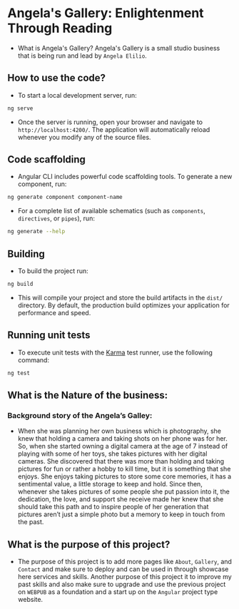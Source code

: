 # Angela's Gallery: Enlightenment Through Reading

- What is Angela's Gallery? Angela's Gallery is a small studio business that is being run and lead by `Angela Elilio`.   

## How to use the code?
- To start a local development server, run:

```bash
ng serve
```

- Once the server is running, open your browser and navigate to `http://localhost:4200/`. The application will automatically reload whenever you modify any of the source files.

## Code scaffolding

- Angular CLI includes powerful code scaffolding tools. To generate a new component, run:

```bash
ng generate component component-name
```

- For a complete list of available schematics (such as `components`, `directives`, or `pipes`), run:

```bash
ng generate --help
```

## Building

- To build the project run:

```bash
ng build
```

- This will compile your project and store the build artifacts in the `dist/` directory. By default, the production build optimizes your application for performance and speed.

## Running unit tests

- To execute unit tests with the [Karma](https://karma-runner.github.io) test runner, use the following command:

```bash
ng test
```

## What is the Nature of the business:  
### Background story of the Angela’s Galley: 

- When she was planning her own business which is photography, she knew that holding a 
camera and taking shots on her phone was for her. So, when she started owning a digital 
camera at the age of 7 instead of playing with some of her toys, she takes pictures with 
her digital cameras. She discovered that there was more than holding and taking pictures 
for fun or rather a hobby to kill time, but it is something that she enjoys. She enjoys taking 
pictures to store some core memories, it has a sentimental value, a little storage to keep 
and hold. Since then, whenever she takes pictures of some people she put passion into it, 
the dedication, the love, and support she receive made her knew that she should take this 
path and to inspire people of her generation that pictures aren’t just a simple photo but a 
memory to keep in touch from the past.

## What is the purpose of this project?

- The purpose of this project is to add more pages like `About`, `Gallery`, and `Contact` and make sure to deploy and can be used in through showcase here services and skills. Another purpose of this project it to improve my past skills and also make sure to upgrade and use the previous project on `WEBPUB` as a foundation and a start up on the `Angular` project type website. 


